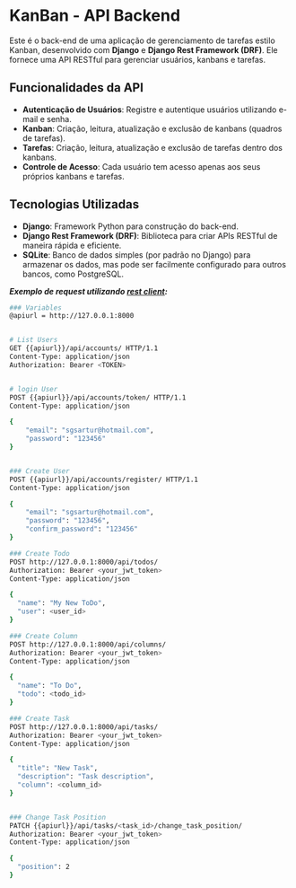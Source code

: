 # KanBan - API Backend

Este é o back-end de uma aplicação de gerenciamento de tarefas estilo Kanban, desenvolvido com **Django** e **Django Rest Framework (DRF)**. Ele fornece uma API RESTful para gerenciar usuários, kanbans e tarefas.

## Funcionalidades da API

- **Autenticação de Usuários**: Registre e autentique usuários utilizando e-mail e senha.
- **Kanban**: Criação, leitura, atualização e exclusão de kanbans (quadros de tarefas).
- **Tarefas**: Criação, leitura, atualização e exclusão de tarefas dentro dos kanbans.
- **Controle de Acesso**: Cada usuário tem acesso apenas aos seus próprios kanbans e tarefas.

## Tecnologias Utilizadas

- **Django**: Framework Python para construção do back-end.
- **Django Rest Framework (DRF)**: Biblioteca para criar APIs RESTful de maneira rápida e eficiente.
- **SQLite**: Banco de dados simples (por padrão no Django) para armazenar os dados, mas pode ser facilmente configurado para outros bancos, como PostgreSQL.

***Exemplo de request utilizando [rest client](https://marketplace.visualstudio.com/items?itemName=humao.rest-client):***

  ```bash
  ### Variables 
  @apiurl = http://127.0.0.1:8000
  
  
  # List Users
  GET {{apiurl}}/api/accounts/ HTTP/1.1
  Content-Type: application/json
  Authorization: Bearer <TOKEN>
  
  
  # login User
  POST {{apiurl}}/api/accounts/token/ HTTP/1.1
  Content-Type: application/json
  
  {
      "email": "sgsartur@hotmail.com",
      "password": "123456"
  }
  
  
  ### Create User
  POST {{apiurl}}/api/accounts/register/ HTTP/1.1
  Content-Type: application/json
  
  {
      "email": "sgsartur@hotmail.com",
      "password": "123456",
      "confirm_password": "123456"
  }

  ### Create Todo
  POST http://127.0.0.1:8000/api/todos/
  Authorization: Bearer <your_jwt_token>
  Content-Type: application/json

  {
    "name": "My New ToDo",
    "user": <user_id>
  }

  ### Create Column
  POST http://127.0.0.1:8000/api/columns/
  Authorization: Bearer <your_jwt_token>
  Content-Type: application/json

  {
    "name": "To Do",
    "todo": <todo_id>
  }

  ### Create Task
  POST http://127.0.0.1:8000/api/tasks/
  Authorization: Bearer <your_jwt_token>
  Content-Type: application/json

  {
    "title": "New Task",
    "description": "Task description",
    "column": <column_id>
  }


  ### Change Task Position
  PATCH {{apiurl}}/api/tasks/<task_id>/change_task_position/
  Authorization: Bearer <your_jwt_token>
  Content-Type: application/json

  {
    "position": 2
  }
  ```
